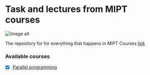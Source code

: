 # Task and lectures from MIPT courses
![Image alt](http://cat.convdocs.org/pars_docs/refs/115/114346/114346_html_m36b83e09.jpg)


The repository for 
for everything that happens in MIPT Courses [link](https://data.mail.ru/)

### Available courses
- [x] [Parallel programming](https://github.com/Ilyabasharov/mipt/tree/master/Parallel%20programming)
